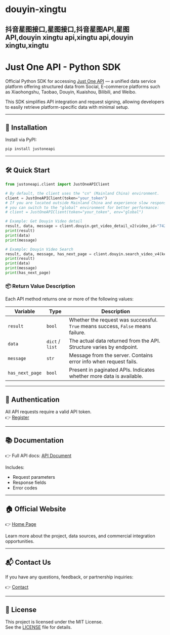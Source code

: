 # douyin-xingtu
抖音星图接口,星图接口,抖音星图API,星图API,douyin xingtu api,xingtu api,douyin xingtu,xingtu
---

# Just One API - Python SDK

Official Python SDK for accessing [Just One API](https://justoneapi.com) — a unified data service platform offering structured data from Social, E-commerce platforms such as Xiaohongshu, Taobao, Douyin, Kuaishou, Bilibili, and Weibo.

This SDK simplifies API integration and request signing, allowing developers to easily retrieve platform-specific data with minimal setup.

---

## 🚀 Installation

Install via PyPI:

```bash
pip install justoneapi
```

---

## 🛠 Quick Start

```python
from justoneapi.client import JustOneAPIClient

# By default, the client uses the "cn" (Mainland China) environment.
client = JustOneAPIClient(token="your_token")
# If you are located outside Mainland China and experience slow responses,
# you can switch to the "global" environment for better performance:
# client = JustOneAPIClient(token="your_token", env="global")

# Example: Get Douyin Video detail
result, data, message = client.douyin.get_video_detail_v2(video_id="7428906452091145483")
print(result)
print(data)
print(message)

# Example: Douyin Video Search
result, data, message, has_next_page = client.douyin.search_video_v4(keyword="deepseek", sort_type="_0", publish_time="_0", duration="_0", page=1)
print(result)
print(data)
print(message)
print(has_next_page)
```

### 📦 Return Value Description

Each API method returns one or more of the following values:

| Variable         | Type     | Description |
|------------------|----------|-------------|
| `result`         | `bool`   | Whether the request was successful. `True` means success, `False` means failure. |
| `data`           | `dict` / `list` | The actual data returned from the API. Structure varies by endpoint. |
| `message`        | `str`    | Message from the server. Contains error info when request fails. |
| `has_next_page`  | `bool`   | Present in paginated APIs. Indicates whether more data is available. |

---

## 🔐 Authentication

All API requests require a valid API token.  
👉 [Register](https://justoneapi.com/register)

---

## 📚 Documentation

👉 Full API docs: [API Document](https://doc.justoneapi.com)

Includes:
- Request parameters
- Response fields
- Error codes

---

## 🏠 Official Website

👉 [Home Page](https://justoneapi.com)

Learn more about the project, data sources, and commercial integration opportunities.

---

## 📬 Contact Us

If you have any questions, feedback, or partnership inquiries:

👉 [Contact](https://justoneapi.com/contact)

---

## 🪪 License

This project is licensed under the MIT License.  
See the [LICENSE](./LICENSE) file for details.



